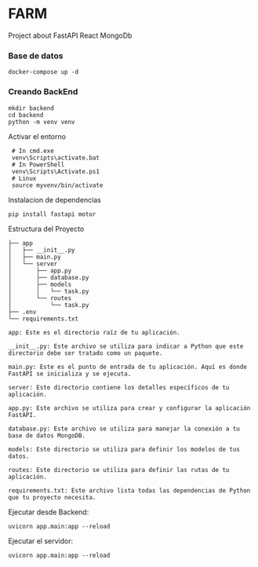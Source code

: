 # FARM
Project about FastAPI React MongoDb

### Base de datos
```
docker-compose up -d
```
### Creando BackEnd
```
mkdir backend
cd backend
python -m venv venv
```
Activar el entorno
```
 # In cmd.exe
 venv\Scripts\activate.bat
 # In PowerShell
 venv\Scripts\Activate.ps1
 # Linux
 source myvenv/bin/activate
```
Instalacion de dependencias
```
pip install fastapi motor
```
Estructura del Proyecto
```
├── app
│   ├── __init__.py
│   ├── main.py
│   └── server
│       ├── app.py
│       ├── database.py
│       ├── models
│       │   └── task.py
│       └── routes
│           └── task.py
├── .env
└── requirements.txt
```
```
app: Este es el directorio raíz de tu aplicación.

__init__.py: Este archivo se utiliza para indicar a Python que este directorio debe ser tratado como un paquete.

main.py: Este es el punto de entrada de tu aplicación. Aquí es donde FastAPI se inicializa y se ejecuta.

server: Este directorio contiene los detalles específicos de tu aplicación.

app.py: Este archivo se utiliza para crear y configurar la aplicación FastAPI.

database.py: Este archivo se utiliza para manejar la conexión a tu base de datos MongoDB.

models: Este directorio se utiliza para definir los modelos de tus datos.

routes: Este directorio se utiliza para definir las rutas de tu aplicación.

requirements.txt: Este archivo lista todas las dependencias de Python que tu proyecto necesita.
```
Ejecutar desde Backend:
```
uvicorn app.main:app --reload
```
Ejecutar el servidor:
```
uvicorn app.main:app --reload
```